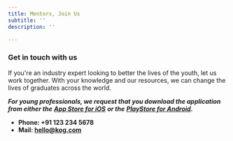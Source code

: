 ```yaml
---
title: Mentors, Join Us
subtitle: ''
description: ''

---
```

### Get in touch with us

If you're an industry expert looking to better the lives of the youth, let us work together. With your knowledge and our resources, we can change the lives of graduates across the world. 

**_For young professionals, we request that you download the application from either the_** [**_App Store for iOS_**](https://www.apple.com/in/app-store/) **_or the_** [**_PlayStore for Android_**](https://play.google.com/store)**_._**

* **Phone: +91 123 234 5678**
* **Mail: hello@kog.com**
